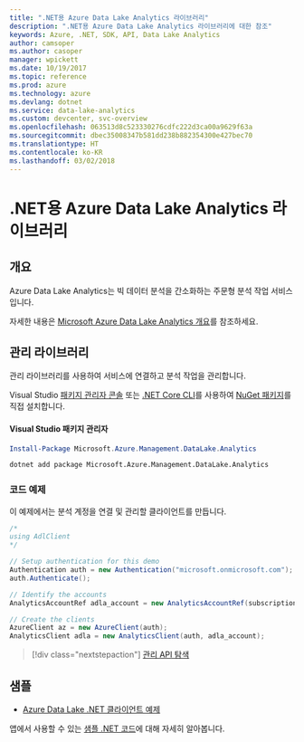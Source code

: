 ```yaml
---
title: ".NET용 Azure Data Lake Analytics 라이브러리"
description: ".NET용 Azure Data Lake Analytics 라이브러리에 대한 참조"
keywords: Azure, .NET, SDK, API, Data Lake Analytics
author: camsoper
ms.author: casoper
manager: wpickett
ms.date: 10/19/2017
ms.topic: reference
ms.prod: azure
ms.technology: azure
ms.devlang: dotnet
ms.service: data-lake-analytics
ms.custom: devcenter, svc-overview
ms.openlocfilehash: 063513d8c523330276cdfc222d3ca00a9629f63a
ms.sourcegitcommit: dbec35008347b581dd238b882354300e427bec70
ms.translationtype: HT
ms.contentlocale: ko-KR
ms.lasthandoff: 03/02/2018
---
```

# <a name="azure-data-lake-analytics-libraries-for-net"></a>.NET용 Azure Data Lake Analytics 라이브러리

## <a name="overview"></a>개요

Azure Data Lake Analytics는 빅 데이터 분석을 간소화하는 주문형 분석 작업 서비스입니다.

자세한 내용은 [Microsoft Azure Data Lake Analytics 개요](/azure/data-lake-analytics/data-lake-analytics-overview)를 참조하세요.

## <a name="management-library"></a>관리 라이브러리

관리 라이브러리를 사용하여 서비스에 연결하고 분석 작업을 관리합니다.

Visual Studio [패키지 관리자 콘솔][PackageManager] 또는 [.NET Core CLI][DotNetCLI]를 사용하여 [NuGet 패키지](https://www.nuget.org/packages/Microsoft.Azure.Management.DataLake.Analytics)를 직접 설치합니다.

#### <a name="visual-studio-package-manager"></a>Visual Studio 패키지 관리자

```powershell
Install-Package Microsoft.Azure.Management.DataLake.Analytics
```

```bash
dotnet add package Microsoft.Azure.Management.DataLake.Analytics
```

### <a name="code-example"></a>코드 예제

이 예제에서는 분석 계정을 연결 및 관리할 클라이언트를 만듭니다.

```csharp
/*
using AdlClient 
*/

// Setup authentication for this demo
Authentication auth = new Authentication("microsoft.onmicrosoft.com"); // change this to YOUR tenant
auth.Authenticate();

// Identify the accounts
AnalyticsAccountRef adla_account = new AnalyticsAccountRef(subscriptionId, resourceGroup, userName);

// Create the clients
AzureClient az = new AzureClient(auth);
AnalyticsClient adla = new AnalyticsClient(auth, adla_account);
```

> [!div class="nextstepaction"]
> [관리 API 탐색](/dotnet/api/overview/azure/datalakeanalytics/management)

## <a name="samples"></a>샘플
* [Azure Data Lake .NET 클라이언트 예제](https://azure.microsoft.com/resources/samples/data-lake-dotnet-client/)

앱에서 사용할 수 있는 [샘플 .NET 코드](https://azure.microsoft.com/resources/samples/?platform=dotnet)에 대해 자세히 알아봅니다.

[PackageManager]: https://docs.microsoft.com/nuget/tools/package-manager-console
[DotNetCLI]: https://docs.microsoft.com/dotnet/core/tools/dotnet-add-package
